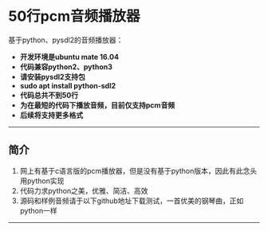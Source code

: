 # 50行pcm音频播放器

基于python、pysdl2的音频播放器：

- **开发环境是ubuntu mate 16.04**
- **代码兼容python2、python3**
- **请安装pysdl2支持包**
- **sudo apt install python-sdl2**
- **代码总共不到50行**
- **为在最短的代码下播放音频，目前仅支持pcm音频**
- **后续将支持更多格式**

-------------------

## 简介

 1. 网上有基于c语言版的pcm播放器，但是没有基于python版本，因此有此念头用python实现
 2. 代码力求python之美，优雅、简洁、高效
 3. 源码和样例音频请于以下github地址下载测试，一首优美的钢琴曲，正如python一样

---------


